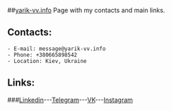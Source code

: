 ##[yarik-vv.info](https://yarik-vv.info)
Page with my contacts and main links.

## Contacts:
```
- E-mail: message@yarik-vv.info
- Phone: +380665898542
- Location: Kiev, Ukraine
```
## Links: 
###[Linkedin](https://www.linkedin.com/in/yarik-vv)---[Telegram](http://telegram.me/yarik_vv)---[VK](https://vk.com/yarik_vv)---[Instagram](https://www.instagram.com/yarik_vv)
